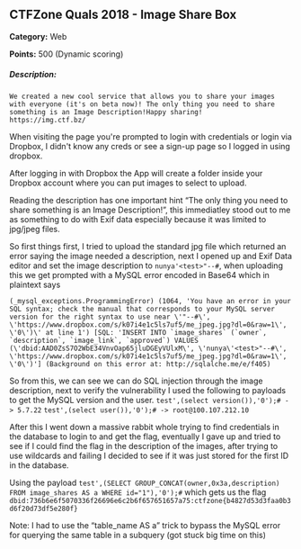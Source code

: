 CTFZone Quals 2018 - Image Share Box
-------------------------
**Category:** Web

**Points:** 500 (Dynamic scoring)

##### Description:
```
We created a new cool service that allows you to share your images with everyone (it's on beta now)! The only thing you need to share something is an Image Description!Happy sharing!
https://img.ctf.bz/
```

When visiting the page you're prompted to login with credentials or login via Dropbox, I didn't know any creds or see a sign-up page so I logged in using dropbox.

After logging in with Dropbox the App will create a folder inside your Dropbox account where you can put images to select to upload.

Reading the description has one important hint “The only thing you need to share something is an Image Description!”, this immediatley stood out to me as something to do with Exif data especially because it was limited to jpg/jpeg files. 

So first things first, I tried to upload the standard jpg file which returned an error saying the image needed a description, next I opened up and Exif Data editor and set the image description to ``nunya'<test>"--#``, when uploading this we get prompted with a MySQL error encoded in Base64 which in plaintext says
```
(_mysql_exceptions.ProgrammingError) (1064, 'You have an error in your SQL syntax; check the manual that corresponds to your MySQL server version for the right syntax to use near \'"--#\', \'https://www.dropbox.com/s/k07i4e1c5ls7uf5/me_jpeg.jpg?dl=0&raw=1\', \'0\')\' at line 1') [SQL: 'INSERT INTO `image_shares` (`owner`, `description`, `image_link`, `approved`) VALUES (\'dbid:AAD0ZsS7O2WbE34VnvOap65jluDGEyVUlxM\', \'nunya\'<test>"--#\', \'https://www.dropbox.com/s/k07i4e1c5ls7uf5/me_jpeg.jpg?dl=0&raw=1\', \'0\')'] (Background on this error at: http://sqlalche.me/e/f405)
```
So from this, we can see we can do SQL injection through the image description, next to verify the vulnerability I used the following to payloads to get the MySQL version and the user.
``test',(select version()),'0');# -> 5.7.22``
``test',(select user()),'0');# -> root@100.107.212.10``

After this I went down a massive rabbit whole trying to find credentials in the database to login to and get the flag, eventually I gave up and tried to see if I could find the flag in the description of the images, after trying to use wildcards and failing I decided to see if it was just stored for the first ID in the database.

Using the payload ``test',(SELECT GROUP_CONCAT(owner,0x3a,description) FROM image_shares AS a WHERE id="1"),'0');#`` which gets us the flag ``dbid:736b6e6f5070336f26696e6c2b6f657651657a75:ctfzone{b4827d53d3faa0b3d6f20d73df5e280f}``

Note: I had to use the “table_name AS a” trick to bypass the MySQL error for querying the same table in a subquery (got stuck big time on this)
